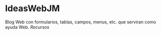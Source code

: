 # IdeasWebJM
Blog Web con formularios, tablas, campos, menus, etc. que serviran como ayuda Web. *Recursos*
